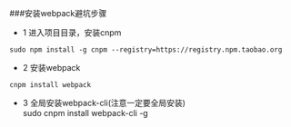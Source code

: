 ###安装webpack避坑步骤
+ 1 进入项目目录，安装cnpm 
```
sudo npm install -g cnpm --registry=https://registry.npm.taobao.org
```
+ 2 安装webpack 
 ```
 cnpm install webpack
 ```
+ 3 全局安装webpack-cli(注意一定要全局安装)  
sudo cnpm install webpack-cli -g
